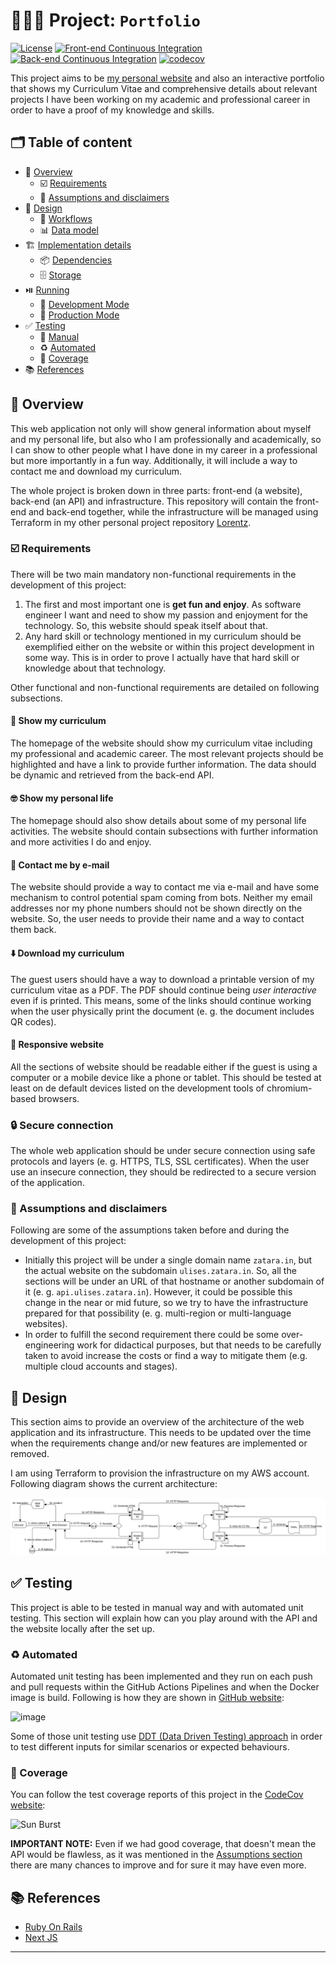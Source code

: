 # 👨🏽‍💻 Project: `Portfolio`
[![License](https://img.shields.io/badge/License-BSD_3--Clause-blue.svg)](https://opensource.org/licenses/BSD-3-Clause) [![Front-end Continuous Integration](https://github.com/zatarain/portfolio/actions/workflows/front-end.yml/badge.svg)](https://github.com/zatarain/portfolio/actions/workflows/front-end.yml) [![Back-end Continuous Integration](https://github.com/zatarain/portfolio/actions/workflows/back-end.yml/badge.svg)](https://github.com/zatarain/portfolio/actions/workflows/back-end.yml) [![codecov](https://codecov.io/gh/zatarain/portfolio/branch/main/graph/badge.svg?token=CKLB4JPO9T)](https://codecov.io/gh/zatarain/portfolio)

This project aims to be [my personal website][ulises-zatarain] and also an interactive portfolio that shows my Curriculum Vitae and comprehensive details about relevant projects I have been working on my academic and professional career in order to have a proof of my knowledge and skills.

## 🗂️ Table of content

* 🔭 [Overview](#📹-overview)
  - ☑️ [Requirements](#-requirements)
  - 🤔 [Assumptions and disclaimers](#-assumptions-and-disclaimers)
* 📐 [Design](#-design)
  - 🔀 [Workflows](#-workflows)
  - 📊 [Data model](#-data-model)
* 🏗️ [Implementation details](#-implementation-details)
  - 📦 [Dependencies](#-dependencies)
  - 🗄️ [Storage](#-storage)
* ⏯️ [Running](#-running)
  - 🍏 [Development Mode](#-development-mode)
  - 🍎 [Production Mode](#-production-mode)
* ✅ [Testing](#-testing)
  - 🧪 [Manual](#-manual)
  - ♻️ [Automated](#-automated)
  - 💯 [Coverage](#-coverage)
* 📚 [References](#-references)

## 🔭 Overview
This web application not only will show general information about myself and my personal life, but also who I am professionally and academically, so I can show to other people what I have done in my career in a professional but more importantly in a fun way. Additionally, it will include a way to contact me and download my curriculum.

The whole project is broken down in three parts: front-end (a website), back-end (an API) and infrastructure. This repository will contain the front-end and back-end together, while the infrastructure will be managed using Terraform in my other personal project repository [Lorentz][lorentz].

### ☑️ Requirements
There will be two main mandatory non-functional requirements in the development of this project:

1. The first and most important one is **get fun and enjoy**. As software engineer I want and need to show my passion and enjoyment for the technology. So, this website should speak itself about that.
2. Any hard skill or technology mentioned in my curriculum should be exemplified either on the website or within this project development in some way. This is in order to prove I actually have that hard skill or knowledge about that technology.

Other functional and non-functional requirements are detailed on following subsections.

#### 📃 Show my curriculum
The homepage of the website should show my curriculum vitae including my professional and academic career. The most relevant projects should be highlighted and have a link to provide further information. The data should be dynamic and retrieved from the back-end API.

#### 🤓 Show my personal life
The homepage should also show details about some of my personal life activities. The website should contain subsections with further information and more activities I do and enjoy.

#### 📧 Contact me by e-mail
The website should provide a way to contact me via e-mail and have some mechanism to control potential spam coming from bots. Neither my email addresses nor my phone numbers should not be shown directly on the website. So, the user needs to provide their name and a way to contact them back.

#### ⬇️ Download my curriculum
The guest users should have a way to download a printable version of my curriculum vitae as a PDF. The PDF should continue being *user interactive* even if is printed. This means, some of the links should continue working when the user physically print the document (e. g. the document includes QR codes).

#### 📱 Responsive website
All the sections of website should be readable either if the guest is using a computer or a mobile device like a phone or tablet. This should be tested at least on de default devices listed on the development tools of chromium-based browsers.

### 🔒 Secure connection
The whole web application should be under secure connection using safe protocols and layers (e. g. HTTPS, TLS, SSL certificates). When the user use an insecure connection, they should be redirected to a secure version of the application.

### 🤔 Assumptions and disclaimers
Following are some of the assumptions taken before and during the development of this project:

 * Initially this project will be under a single domain name `zatara.in`, but the actual website on the subdomain `ulises.zatara.in`. So, all the sections will be under an URL of that hostname or another subdomain of it (e. g. `api.ulises.zatara.in`). However, it could be possible this change in the near or mid future, so we try to have the infrastructure prepared for that possibility (e. g. multi-region or multi-language websites).
 * In order to fulfill the second requirement there could be some over-engineering work for didactical purposes, but that needs to be carefully taken to avoid increase the costs or find a way to mitigate them (e.g. multiple cloud accounts and stages).

## 📐 Design
This section aims to provide an overview of the architecture of the web application and its infrastructure. This needs to be updated over the time when the requirements change and/or new features are implemented or removed.

I am using Terraform to provision the infrastructure on my AWS account. Following diagram shows the current architecture:

[![Architecture Overview](docs/diagrams/overview.svg)](docs/diagrams/overview.svg)

## ✅ Testing

This project is able to be tested in manual way and with automated unit testing. This section will explain how can you play around with the API and the website locally after the set up.

### ♻️ Automated
Automated unit testing has been implemented and they run on each push and pull requests within the GitHub Actions Pipelines and when the Docker image is build. Following is how they are shown in [GitHub website][portfolio-actions]:

![image](https://github.com/zatarain/portfolio/assets/539783/c443fe8f-1c7e-4481-a5e7-a9b7b3a9130c)

Some of those unit testing use [DDT (Data Driven Testing) approach][data-driven-testing] in order to test different inputs for similar scenarios or expected behaviours.

### 💯 Coverage
You can follow the test coverage reports of this project in the [CodeCov website][codecov-portfolio]:

![Sun Burst][codecov-sunburst]

**IMPORTANT NOTE:** Even if we had good coverage, that doesn't mean the API would be flawless, as it was mentioned in the [Assumptions section](#-assumptions-and-disclaimers) there are many chances to improve and for sure it may have even more.

## 📚 References

* [Ruby On Rails][ror-docs]
* [Next JS][next-docs]

---

[ulises-zatarain]: https://ulises.zatara.in
[lorentz]: https://github.com/zatarain/lorentz
[ror-docs]: https://api.rubyonrails.org
[next-docs]: https://nextjs.org/docs
[github-actions]: https://github.com/features/actions
[github-actions-docs]: https://docs.github.com/en/actions
[codecov-portfolio]: https://app.codecov.io/gh/zatarain/portfolio
[codecov-sunburst]: https://codecov.io/gh/zatarain/portfolio/branch/main/graphs/sunburst.svg?token=CKLB4JPO9T
[codecov-grid]: https://codecov.io/gh/zatarain/portfolio/branch/main/graphs/tree.svg?token=CKLB4JPO9T
[codecov-icicle]: https://codecov.io/gh/zatarain/portfolio/branch/main/graphs/icicle.svg?token=CKLB4JPO9T
[portfolio-actions]: https://github.com/zatarain/portfolio/actions
[back-end-pipeline]: https://github.com/zatarain/portfolio/blob/main/.github/workflows/back-end.yml
[front-end-pipeline]: https://github.com/zatarain/portfolio/blob/main/.github/workflows/front-end.yml
[compose-yml]: https://github.com/zatarain/portfolio/blob/main/compose.yml
[postman-website]: https://www.postman.com
[data-driven-testing]: https://en.wikipedia.org/wiki/Data-driven_testing
